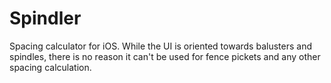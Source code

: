 # Spindler

  Spacing calculator for iOS. While the UI is oriented towards balusters and spindles, there is no reason it can't be used for fence pickets and any other spacing calculation.
